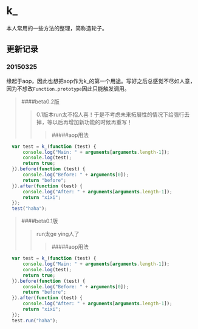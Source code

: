 # k_
本人常用的一些方法的整理，简称造轮子。

## 更新记录
### 20150325
缘起于aop，因此也想把aop作为k_的第一个用途。写好之后总感觉不尽如人意，因为不想改`Function.prototype`因此只能触发调用。

>####beta0.2版
>>0.1版本run太不招人喜！于是不考虑未来拓展性的情况下给强行去掉，等以后再增加新功能的时候再重写！
>>>#####aop用法
```javascript
  var test = k_(function (test) {  
      console.log("Main: " + arguments[arguments.length-1]);  
      console.log(test);  
      return true;  
  }).before(function (test) {  
      console.log("Before: " + arguments[0]);  
      return "before";  
  }).after(function (test) {  
      console.log("After: " + arguments[arguments.length-1]);  
      return "xixi";  
  });  
  test("haha");  
```

>####beta0.1版
>>run太ge ying人了
>>>#####aop用法
```javascript
  var test = k_(function (test) {  
      console.log("Main: " + arguments[arguments.length-1]);  
      console.log(test);  
      return true;  
  }).before(function (test) {  
      console.log("Before: " + arguments[0]);  
      return "before";  
  }).after(function (test) {  
      console.log("After: " + arguments[arguments.length-1]);  
      return "xixi";  
  });  
  test.run("haha");  
```
